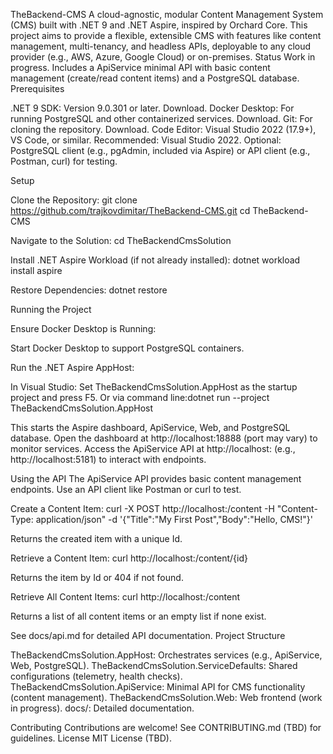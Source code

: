 TheBackend-CMS
A cloud-agnostic, modular Content Management System (CMS) built with .NET 9 and .NET Aspire, inspired by Orchard Core. This project aims to provide a flexible, extensible CMS with features like content management, multi-tenancy, and headless APIs, deployable to any cloud provider (e.g., AWS, Azure, Google Cloud) or on-premises.
Status
Work in progress. Includes a ApiService minimal API with basic content management (create/read content items) and a PostgreSQL database.
Prerequisites

.NET 9 SDK: Version 9.0.301 or later. Download.
Docker Desktop: For running PostgreSQL and other containerized services. Download.
Git: For cloning the repository. Download.
Code Editor: Visual Studio 2022 (17.9+), VS Code, or similar. Recommended: Visual Studio 2022.
Optional: PostgreSQL client (e.g., pgAdmin, included via Aspire) or API client (e.g., Postman, curl) for testing.

Setup

Clone the Repository:
git clone https://github.com/trajkovdimitar/TheBackend-CMS.git
cd TheBackend-CMS


Navigate to the Solution:
cd TheBackendCmsSolution


Install .NET Aspire Workload (if not already installed):
dotnet workload install aspire


Restore Dependencies:
dotnet restore



Running the Project

Ensure Docker Desktop is Running:

Start Docker Desktop to support PostgreSQL containers.


Run the .NET Aspire AppHost:

In Visual Studio: Set TheBackendCmsSolution.AppHost as the startup project and press F5.
Or via command line:dotnet run --project TheBackendCmsSolution.AppHost


This starts the Aspire dashboard, ApiService, Web, and PostgreSQL database.
Open the dashboard at http://localhost:18888 (port may vary) to monitor services.
Access the ApiService API at http://localhost:<port> (e.g., http://localhost:5181) to interact with endpoints.



Using the API
The ApiService API provides basic content management endpoints. Use an API client like Postman or curl to test.

Create a Content Item:
curl -X POST http://localhost:<port>/content -H "Content-Type: application/json" -d '{"Title":"My First Post","Body":"Hello, CMS!"}'

Returns the created item with a unique Id.

Retrieve a Content Item:
curl http://localhost:<port>/content/{id}

Returns the item by Id or 404 if not found.

Retrieve All Content Items:
curl http://localhost:<port>/content

Returns a list of all content items or an empty list if none exist.


See docs/api.md for detailed API documentation.
Project Structure

TheBackendCmsSolution.AppHost: Orchestrates services (e.g., ApiService, Web, PostgreSQL).
TheBackendCmsSolution.ServiceDefaults: Shared configurations (telemetry, health checks).
TheBackendCmsSolution.ApiService: Minimal API for CMS functionality (content management).
TheBackendCmsSolution.Web: Web frontend (work in progress).
docs/: Detailed documentation.

Contributing
Contributions are welcome! See CONTRIBUTING.md (TBD) for guidelines.
License
MIT License (TBD).